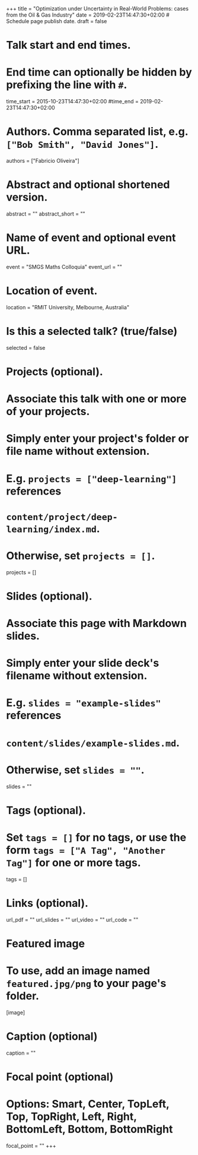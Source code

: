 +++
title = "Optimization under Uncertainty in Real-World Problems: cases from the Oil & Gas Industry"
date = 2019-02-23T14:47:30+02:00  # Schedule page publish date.
draft = false

# Talk start and end times.
#   End time can optionally be hidden by prefixing the line with `#`.
time_start = 2015-10-23T14:47:30+02:00
#time_end = 2019-02-23T14:47:30+02:00

# Authors. Comma separated list, e.g. `["Bob Smith", "David Jones"]`.
authors = ["Fabricio Oliveira"]

# Abstract and optional shortened version.
abstract = ""
abstract_short = ""

# Name of event and optional event URL.
event = "SMGS Maths Colloquia"
event_url = ""

# Location of event.
location = "RMIT University, Melbourne, Australia"

# Is this a selected talk? (true/false)
selected = false

# Projects (optional).
#   Associate this talk with one or more of your projects.
#   Simply enter your project's folder or file name without extension.
#   E.g. `projects = ["deep-learning"]` references 
#   `content/project/deep-learning/index.md`.
#   Otherwise, set `projects = []`.
projects = []

# Slides (optional).
#   Associate this page with Markdown slides.
#   Simply enter your slide deck's filename without extension.
#   E.g. `slides = "example-slides"` references 
#   `content/slides/example-slides.md`.
#   Otherwise, set `slides = ""`.
slides = ""

# Tags (optional).
#   Set `tags = []` for no tags, or use the form `tags = ["A Tag", "Another Tag"]` for one or more tags.
tags = []

# Links (optional).
url_pdf = ""
url_slides = ""
url_video = ""
url_code = ""

# Featured image
# To use, add an image named `featured.jpg/png` to your page's folder. 
[image]
  # Caption (optional)
  caption = ""

  # Focal point (optional)
  # Options: Smart, Center, TopLeft, Top, TopRight, Left, Right, BottomLeft, Bottom, BottomRight
  focal_point = ""
+++
